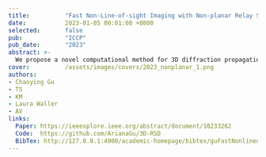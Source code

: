 ```yaml
---
title:          "Fast Non-Line-of-sight Imaging with Non-planar Relay Surfaces"
date:           2023-01-05 00:01:00 +0800
selected:       false
pub:            "ICCP"
pub_date:       "2023"
abstract: >-
  We propose a novel computational method for 3D diffraction propagation on arbitrary non-planar surfaces, achieving significantly better complexity than state-of-the-art algorithms while maintaining quality, validated on experimental data.
cover:          /assets/images/covers/2023_nonplanar_1.png
authors:
- Chaoying Gu
- TS
- KM
- Laura Waller
- AV
links:
  Paper: https://ieeexplore.ieee.org/abstract/document/10233262
  Code:  https://github.com/ArianaGu/3D-RSD
  BibTex: http://127.0.0.1:4000/academic-homepage/bibtex/guFastNonlineofsightImaging2023/
---
```

